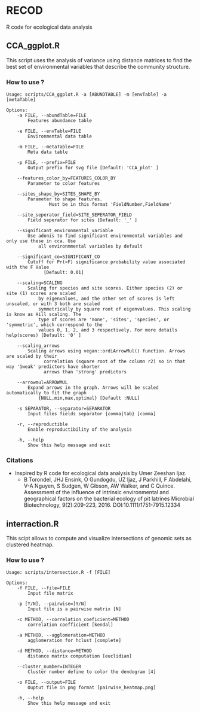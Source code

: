 # RECOD
R code for ecological data analysis


## CCA_ggplot.R

This script uses the analysis of variance using distance matrices to find the best set of environmental variables that describe the community structure.

### How to use ?

```
Usage: scripts/CCA_ggplot.R -a [ABUNDTABLE] -m [envTable] -a [metaTable]

Options:
	-a FILE, --abundTable=FILE
		Features abundance table 

	-e FILE, --envTable=FILE
		Environmental data table 

	-m FILE, --metaTable=FILE
		Meta data table 

	-p FILE, --prefix=FILE
		Output prefix for svg file [Default: 'CCA_plot' ]

	--features_color_by=FEATURES_COLOR_BY
		Parameter to color features

	--sites_shape_by=SITES_SHAPE_BY
		Parameter to shape features.
                Must be in this format 'FieldNumber,FieldName'

	--site_seperator_field=SITE_SEPERATOR_FIELD
		Field seperator for sites [Default: '_' ]

	--significant_environmental_variable
		Use adonis to find significant environmental variables and only use these in cca. Use
            all environmmental variables by default

	--significant_co=SIGNIFICANT_CO
		Cutoff for Pr(>F) significance probability value associated with the F Value 
              [Default: 0.01]

	--scaling=SCALING
		Scaling for species and site scores. Either species (2) or site (1) scores are scaled 
            by eigenvalues, and the other set of scores is left unscaled, or with 3 both are scaled 
            symmetrically by square root of eigenvalues. This scaling is know as Hill scaling. The 
            type of scores are 'none', 'sites', 'species', or 'symmetric', which correspond to the 
            values 0, 1, 2, and 3 respectively. For more details help(scores) [Default: '0' ]

	--scaling_arrows
		Scaling arrows using vegan::ordiArrowMul() function. Arrows are scaled by their
              correlation (square root of the column r2) so in that way '1weak' predictors have shorter
              arrows than 'strong' predictors

	--arrowmul=ARROWMUL
		Expand arrows in the graph. Arrows will be scaled automatically to fit the graph 
            {NULL,min,max,optimal} [Default :NULL]

	-s SEPARATOR, --separator=SEPARATOR
		Input files fields separator {comma|tab} [comma]

	-r, --reproductible
		Enable reproductibility of the analysis

	-h, --help
		Show this help message and exit
```


### Citations 

* Inspired by R code for ecological data analysis by Umer Zeeshan Ijaz. 
  * B Torondel, JHJ Ensink, O Gundogdu, UZ Ijaz, J Parkhill, F Abdelahi, V-A Nguyen, S Sudgen, W Gibson, AW Walker, and C Quince. 
Assessment of the influence of intrinsic environmental and geographical factors on the bacterial ecology of pit latrines
Microbial Biotechnology, 9(2):209-223, 2016. DOI:10.1111/1751-7915.12334

## interraction.R 

This scipt allows to compute and visualize intersections of genomic sets as clustered heatmap.

### How to use ?

```
Usage: scripts/intersection.R -f [FILE]

Options:
	-f FILE, --file=FILE
		Input file matrix 

	-p [Y/N], --pairwise=[Y/N]
		Input file is a pairwise matrix [N]

	-c METHOD, --correlation_coeficient=METHOD
		correlation coefficient [kendal]

	-a METHOD, --agglomeration=METHOD
		agglomeration for hclust [complete]

	-d METHOD, --distance=METHOD
		distance matrix computation [euclidian]

	--cluster_number=INTEGER
		Cluster number define to color the dendogram [4]

	-o FILE, --output=FILE
		Ouptut file in png format [pairwise_heatmap.png]

	-h, --help
		Show this help message and exit
```
